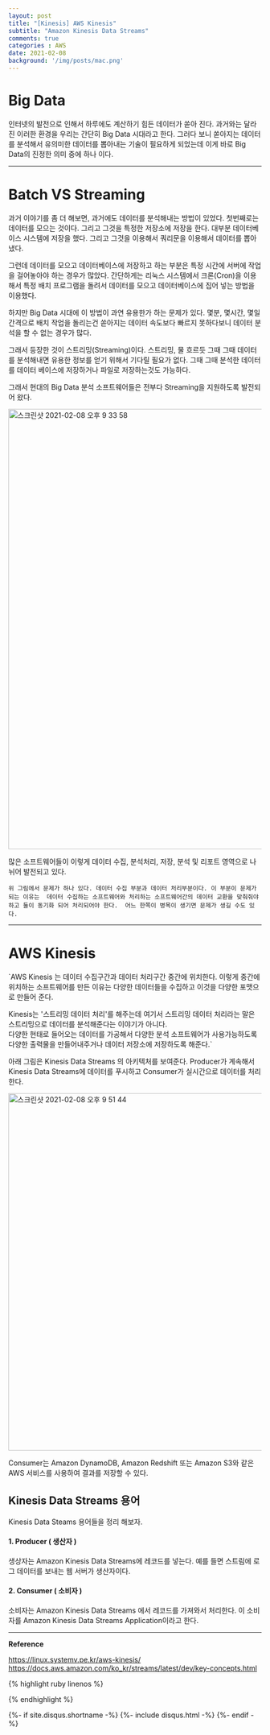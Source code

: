 ```yaml
---
layout: post
title: "[Kinesis] AWS Kinesis"
subtitle: "Amazon Kinesis Data Streams"    
comments: true
categories : AWS
date: 2021-02-08
background: '/img/posts/mac.png'
---
```


# Big Data   

인터넷의 발전으로 인해서 하루에도 계산하기 힘든 데이터가 쏟아 진다. 과거와는 달라진 이러한 
환경을 우리는 간단히 Big Data 시대라고 한다. 그러다 보니 쏟아지는 데이터를 분석해서 
유의미한 데이터를 뽑아내는 기술이 필요하게 되었는데 이게 바로 Big Data의 진정한 의미 중에 
하나 이다. 

- - - 

# Batch VS Streaming   

과거 이야기를 좀 더 해보면, 과거에도 데이터를 분석해내는 방법이 있었다. 첫번째로는 데이터를 
모으는 것이다. 그리고 그것을 특정한 저장소에 저장을 한다. 대부분 데이터베이스 시스템에 
저장을 했다. 그리고 그것을 이용해서 쿼리문을 이용해서 데이터를 뽑아 냈다.   

그런데 데이터를 모으고 데이터베이스에 저장하고 하는 부분은 특정 시간에 서버에 작업을 
걸어놓아야 하는 경우가 많았다. 간단하게는 리눅스 시스템에서 크론(Cron)을 이용해서 
특정 배치 프로그램을 돌려서 데이터를 모으고 데이터베이스에 집어 넣는 방법을 이용했다. 

하지만 Big Data 시대에 이 방법이 과연 유용한가 하는 문제가 있다. 몇분, 몇시간, 몇일간격으로 배치 
작업을 돌리는건 쏟아지는 데이터 속도보다 빠르지 못하다보니 데이터 분석을 할 수 없는 경우가 
많다.   

그래서 등장한 것이 스트리밍(Streaming)이다. 스트리밍, 물 흐르듯 그때 그때 데이터를 분석해내면 
유용한 정보를 얻기 위해서 기다릴 필요가 없다. 그때 그때 분석한 데이터를 데이터 베이스에 저장하거나 
파일로 저장하는것도 가능하다.   

그래서 현대의 Big Data 분석 소프트웨어들은 전부다 Streaming을 지원하도록 발전되어 왔다.   

<img width="875" alt="스크린샷 2021-02-08 오후 9 33 58" src="https://user-images.githubusercontent.com/26623547/107220474-b9637700-6a55-11eb-8d10-0079d6fcb7b2.png">   


많은 소프트웨어들이 이렇게 데이터 수집, 분석처리, 저장, 분석 및 리포트 영역으로 나뉘어 발전되고 있다.   


`위 그림에서 문제가 하나 있다. 데이터 수집 부분과 데이터 처리부분이다. 이 부분이 문제가 되는 이유는 
데이터 수집하는 소프트웨어와 처리하는 소프트웨어간의 데이터 교환을 맞춰줘야 하고 둘이 동기화 되어 처리되어야 한다. 
어느 한쪽이 병목이 생기면 문제가 생길 수도 있다.`     

- - - 

# AWS Kinesis   

`AWS Kinesis 는 데이터 수집구간과 데이터 처리구간 중간에 위치한다. 이렇게 중간에 위치하는 소프트웨어를 
만든 이유는 다양한 데이터들을 수집하고 이것을 다양한 포맷으로 만들어 준다.    

Kinesis는 '스트리밍 데이터 처리'를 해주는데 여기서 스트리밍 데이터 처리라는 말은 
스트리밍으로 데이터를 분석해준다는 이야기가 아니다.   
다양한 현태로 들어오는 데이터를 가공해서 다양한 분석 소프트웨어가 사용가능하도록 다양한 
출력물을 만들어내주거나 데이터 저장소에 저장하도록 해준다.`       

아래 그림은 Kinesis Data Streams 의 아키텍처를 보여준다. Producer가 계속해서 
Kinesis Data Streams에 데이터를 푸시하고 Consumer가 실시간으로 데이터를 처리한다.    

<img width="710" alt="스크린샷 2021-02-08 오후 9 51 44" src="https://user-images.githubusercontent.com/26623547/107222990-faa95600-6a58-11eb-8d7d-974b3050baf9.png">   


Consumer는 Amazon DynamoDB, Amazon Redshift 또는 Amazon S3와 같은 AWS 서비스를 
사용하여 결과를 저장할 수 있다.


## Kinesis Data Streams 용어   

Kinesis Data Steams 용어들을 정리 해보자.   

#### 1. Producer ( 생산자 ) 

생상자는 Amazon Kinesis Data Streams에 레코드를 넣는다. 예를 들면 스트림에 로그 데이터를 
보내는 웹 서버가 생산자이다.   

#### 2. Consumer ( 소비자 )   

소비자는 Amazon Kinesis Data Streams 에서 레코드를 가져와서 처리한다. 이 소비자를 
Amazon Kinesis Data Streams Application이라고 한다.   



- - - 

**Reference**    

<https://linux.systemv.pe.kr/aws-kinesis/>    
<https://docs.aws.amazon.com/ko_kr/streams/latest/dev/key-concepts.html>   

{% highlight ruby linenos %}

{% endhighlight %}


{%- if site.disqus.shortname -%}
    {%- include disqus.html -%}
{%- endif -%}

